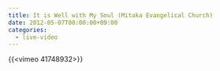 ```yaml
---
title: It is Well with My Soul (Mitaka Evangelical Church)
date: 2012-05-07T00:00:00+09:00
categories:
  - live-video
---
```


{{<vimeo 41748932>}}


